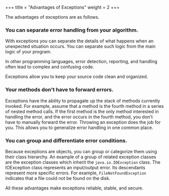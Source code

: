 +++
title = "Advantages of Exceptions"
weight = 2
+++

The advantages of exceptions are as follows.

### You can separate error handling from your algorithm.

With exceptions you can separate the details of what happens when an unexpected
situation occurs. You can separate such logic from the main logic of your program.

In other programming languages, error detection, reporting, and handling often
lead to complex and confusing code.

Exceptions allow you to keep your source code clean and organized.

### Your methods don't have to forward errors.

Exceptions have the ability to propagate up the stack of methods currently
invoked. For example, assume that a method is the fourth method in a series
of nested method calls. If the first method is the only method interested in
handling the error, and the error occurs in the fourth method, you don't
have to manually forward the error. Throwing an exception does the job
for you. This allows you to generalize error handling in one common place.

### You can group and differentiate error conditions. 

Because exceptions are objects, you can group or categorize them using their
class hierarchy. An example of a group of related exception classes are the exception
classes which inherit the `java.io.IOException` class. The IOException class
represents an input/output error. Its descendants represent more specific errors.
For example, `FileNotFoundException` indicates that a file could not be found
on the disk.

All these advantages make exceptions reliable, stable, and secure.